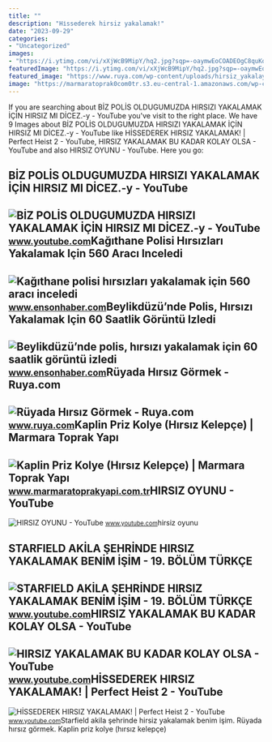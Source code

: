 ```yaml
---
title: ""
description: "Hi̇ssederek hirsiz yakalamak!"
date: "2023-09-29"
categories:
- "Uncategorized"
images:
- "https://i.ytimg.com/vi/xXjWcB9MipY/hq2.jpg?sqp=-oaymwEoCOADEOgC8quKqQMcGADwAQH4Ac4FgAKACooCDAgAEAEYZSBYKFUwDw==&amp;rs=AOn4CLDz168_eJ83mEP32R9Q9D6tS6iIrA"
featuredImage: "https://i.ytimg.com/vi/xXjWcB9MipY/hq2.jpg?sqp=-oaymwEoCOADEOgC8quKqQMcGADwAQH4Ac4FgAKACooCDAgAEAEYZSBYKFUwDw==&amp;rs=AOn4CLDz168_eJ83mEP32R9Q9D6tS6iIrA"
featured_image: "https://www.ruya.com/wp-content/uploads/hirsiz_yakalayan_polise_super_tesvik_geliyor13864795970_h1103346.jpg"
image: "https://marmaratoprak0com0tr.s3.eu-central-1.amazonaws.com/wp-content/uploads/2021/12/02112457/mt_kaplin_ek_parcalari_pvc_priz_kolye_hirsiz_kelepce1-min.png"
---
```


If you are searching about BİZ POLİS OLDUGUMUZDA HIRSIZI YAKALAMAK İÇİN HIRSIZ MI DİCEZ.-y - YouTube you've visit to the right place. We have 9 Images about BİZ POLİS OLDUGUMUZDA HIRSIZI YAKALAMAK İÇİN HIRSIZ MI DİCEZ.-y - YouTube like HİSSEDEREK HIRSIZ YAKALAMAK! | Perfect Heist 2 - YouTube, HIRSIZ YAKALAMAK BU KADAR KOLAY OLSA - YouTube and also HIRSIZ OYUNU - YouTube. Here you go:

BİZ POLİS OLDUGUMUZDA HIRSIZI YAKALAMAK İÇİN HIRSIZ MI DİCEZ.-y - YouTube
-------------------------------------------------------------------------

 ![BİZ POLİS OLDUGUMUZDA HIRSIZI YAKALAMAK İÇİN HIRSIZ MI DİCEZ.-y - YouTube](https://i.ytimg.com/vi/xXjWcB9MipY/hq2.jpg?sqp=-oaymwEoCOADEOgC8quKqQMcGADwAQH4Ac4FgAKACooCDAgAEAEYZSBYKFUwDw==&rs=AOn4CLDz168_eJ83mEP32R9Q9D6tS6iIrA) <small>www.youtube.com</small>Kağıthane Polisi Hırsızları Yakalamak Için 560 Aracı Inceledi
-------------------------------------------------------------

 ![Kağıthane polisi hırsızları yakalamak için 560 aracı inceledi](https://icdn.ensonhaber.com/crop/703x395-85/resimler/diger/kok/2021/10/25/hirsiz_1118.jpg) <small>www.ensonhaber.com</small>Beylikdüzü’nde Polis, Hırsızı Yakalamak Için 60 Saatlik Görüntü Izledi
----------------------------------------------------------------------

 ![Beylikdüzü’nde polis, hırsızı yakalamak için 60 saatlik görüntü izledi](https://icdn.ensonhaber.com/crop/703x395-85/resimler/diger/kok/2021/04/13/hirsiz_603.jpg) <small>www.ensonhaber.com</small>Rüyada Hırsız Görmek - Ruya.com
-------------------------------

 ![Rüyada Hırsız Görmek - Ruya.com](https://www.ruya.com/wp-content/uploads/hirsiz_yakalayan_polise_super_tesvik_geliyor13864795970_h1103346.jpg) <small>www.ruya.com</small>Kaplin Priz Kolye (Hırsız Kelepçe) | Marmara Toprak Yapı
--------------------------------------------------------

 ![Kaplin Priz Kolye (Hırsız Kelepçe) | Marmara Toprak Yapı](https://marmaratoprak0com0tr.s3.eu-central-1.amazonaws.com/wp-content/uploads/2021/12/02112457/mt_kaplin_ek_parcalari_pvc_priz_kolye_hirsiz_kelepce1-min.png) <small>www.marmaratoprakyapi.com.tr</small>HIRSIZ OYUNU - YouTube
----------------------

 ![HIRSIZ OYUNU - YouTube](https://i.ytimg.com/vi/PiIbwVVqnKw/maxresdefault.jpg) <small>www.youtube.com</small>hirsiz oyunu

STARFIELD AKİLA ŞEHRİNDE HIRSIZ YAKALAMAK BENİM İŞİM - 19. BÖLÜM TÜRKÇE
-----------------------------------------------------------------------

 ![STARFIELD AKİLA ŞEHRİNDE HIRSIZ YAKALAMAK BENİM İŞİM - 19. BÖLÜM TÜRKÇE](https://i.ytimg.com/vi/GKAcRnFcOBg/hqdefault.jpg) <small>www.youtube.com</small>HIRSIZ YAKALAMAK BU KADAR KOLAY OLSA - YouTube
----------------------------------------------

 ![HIRSIZ YAKALAMAK BU KADAR KOLAY OLSA - YouTube](https://i.ytimg.com/vi/nynyJ-bnbzQ/hq2.jpg?sqp=-oaymwEoCOADEOgC8quKqQMcGADwAQH4AbYIgAKAD4oCDAgAEAEYXSBdKF0wDw==&rs=AOn4CLDFFBVQLQP2NSJ5M_3zcMcdPXj05g) <small>www.youtube.com</small>HİSSEDEREK HIRSIZ YAKALAMAK! | Perfect Heist 2 - YouTube
--------------------------------------------------------

 ![HİSSEDEREK HIRSIZ YAKALAMAK! | Perfect Heist 2 - YouTube](https://i.ytimg.com/vi/bSwExmqZcMs/maxresdefault.jpg) <small>www.youtube.com</small>Starfield aki̇la şehri̇nde hirsiz yakalamak beni̇m i̇şi̇m. Rüyada hırsız görmek. Kaplin priz kolye (hırsız kelepçe)
